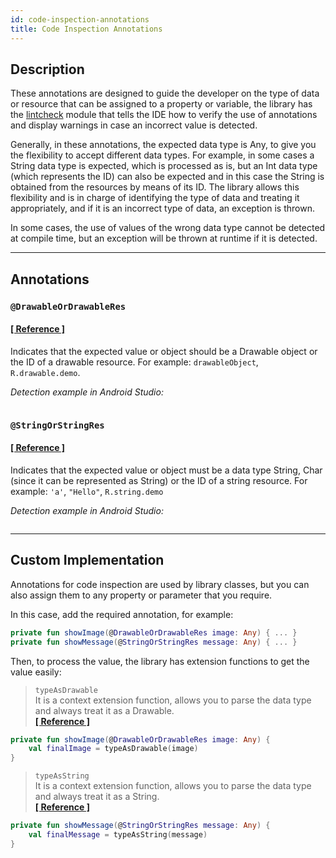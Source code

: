 ```yaml
---
id: code-inspection-annotations
title: Code Inspection Annotations
---
```


## Description

These annotations are designed to guide the developer on the type of data or resource that can be assigned to a property or variable, the library has 
the [lintcheck](https://github.com/JeovaniMartinez/Android-Utils/tree/master/lintcheck) module that tells the IDE how to verify the use of annotations 
and display warnings in case an incorrect value is detected.

Generally, in these annotations, the expected data type is Any, to give you the flexibility to accept different data types. For example, in some cases 
a String data type is expected, which is processed as is, but an Int data type (which represents the ID) can also be expected and in this case the String 
is obtained from the resources by means of its ID. The library allows this flexibility and is in charge of identifying the type of data and treating it 
appropriately, and if it is an incorrect type of data, an exception is thrown.

In some cases, the use of values of the wrong data type cannot be detected at compile time, but an exception will be thrown at runtime if it is detected.

---

## Annotations

### `@DrawableOrDrawableRes`

#### <a href="../reference/-android%20-utils/com.jeovanimartinez.androidutils.annotations/-drawable-or-drawable-res/index.html" target="_blank"><b>[ Reference ]</b></a>

Indicates that the expected value or object should be a Drawable object or the ID of a drawable resource. For example: `drawableObject`, `R.drawable.demo`.

_Detection example in Android Studio:_

<p align="center"><img src={require('@site/docs/img/annotations/annotations-img1.png').default} alt="" /></p>

### `@StringOrStringRes`

#### <a href="../reference/-android%20-utils/com.jeovanimartinez.androidutils.annotations/-string-or-string-res/index.html" target="_blank"><b>[ Reference ]</b></a>

Indicates that the expected value or object must be a data type String, Char (since it can be represented as String) or the ID of a string resource. 
For example: `'a'`, `"Hello"`, `R.string.demo`

_Detection example in Android Studio:_

<p align="center"><img src={require('@site/docs/img/annotations/annotations-img2.png').default} alt="" /></p>

---

## Custom Implementation

Annotations for code inspection are used by library classes, but you can also assign them to any property or parameter that you require.

In this case, add the required annotation, for example:

```kotlin
private fun showImage(@DrawableOrDrawableRes image: Any) { ... }
private fun showMessage(@StringOrStringRes message: Any) { ... }
```

Then, to process the value, the library has extension functions to get the value easily:

> `typeAsDrawable`<br/>It is a context extension function, allows you to parse the data type and always treat it as a Drawable.<br/><a href="../reference/-android%20-utils/com.jeovanimartinez.androidutils.extensions.context/type-as-drawable.html" target="_blank"><b>[ Reference ]</b></a>

```kotlin
private fun showImage(@DrawableOrDrawableRes image: Any) {
    val finalImage = typeAsDrawable(image)
}
```

> `typeAsString`<br/>It is a context extension function, allows you to parse the data type and always treat it as a String.<br/><a href="../reference/-android%20-utils/com.jeovanimartinez.androidutils.extensions.context/type-as-string.html" target="_blank"><b>[ Reference ]</b></a>

```kotlin
private fun showMessage(@StringOrStringRes message: Any) {
    val finalMessage = typeAsString(message)
}
```
